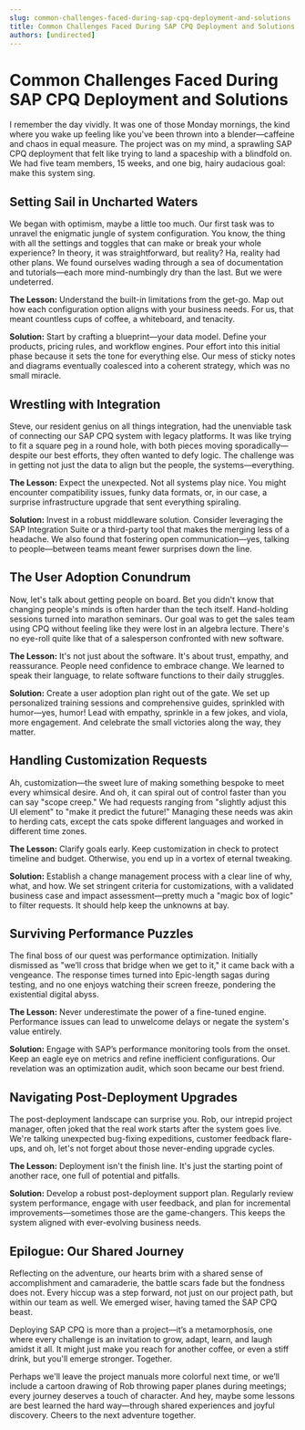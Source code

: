 ```yaml
---
slug: common-challenges-faced-during-sap-cpq-deployment-and-solutions
title: Common Challenges Faced During SAP CPQ Deployment and Solutions
authors: [undirected]
---
```



# Common Challenges Faced During SAP CPQ Deployment and Solutions

I remember the day vividly. It was one of those Monday mornings, the kind where you wake up feeling like you've been thrown into a blender—caffeine and chaos in equal measure. The project was on my mind, a sprawling SAP CPQ deployment that felt like trying to land a spaceship with a blindfold on. We had five team members, 15 weeks, and one big, hairy audacious goal: make this system sing.

## Setting Sail in Uncharted Waters

We began with optimism, maybe a little too much. Our first task was to unravel the enigmatic jungle of system configuration. You know, the thing with all the settings and toggles that can make or break your whole experience? In theory, it was straightforward, but reality? Ha, reality had other plans. We found ourselves wading through a sea of documentation and tutorials—each more mind-numbingly dry than the last. But we were undeterred.

**The Lesson:** Understand the built-in limitations from the get-go. Map out how each configuration option aligns with your business needs. For us, that meant countless cups of coffee, a whiteboard, and tenacity.

**Solution:** Start by crafting a blueprint—your data model. Define your products, pricing rules, and workflow engines. Pour effort into this initial phase because it sets the tone for everything else. Our mess of sticky notes and diagrams eventually coalesced into a coherent strategy, which was no small miracle.

## Wrestling with Integration 

Steve, our resident genius on all things integration, had the unenviable task of connecting our SAP CPQ system with legacy platforms. It was like trying to fit a square peg in a round hole, with both pieces moving sporadically—despite our best efforts, they often wanted to defy logic. The challenge was in getting not just the data to align but the people, the systems—everything.

**The Lesson:** Expect the unexpected. Not all systems play nice. You might encounter compatibility issues, funky data formats, or, in our case, a surprise infrastructure upgrade that sent everything spiraling.

**Solution:** Invest in a robust middleware solution. Consider leveraging the SAP Integration Suite or a third-party tool that makes the merging less of a headache. We also found that fostering open communication—yes, talking to people—between teams meant fewer surprises down the line.

## The User Adoption Conundrum

Now, let's talk about getting people on board. Bet you didn't know that changing people's minds is often harder than the tech itself. Hand-holding sessions turned into marathon seminars. Our goal was to get the sales team using CPQ without feeling like they were lost in an algebra lecture. There's no eye-roll quite like that of a salesperson confronted with new software.

**The Lesson:** It's not just about the software. It's about trust, empathy, and reassurance. People need confidence to embrace change. We learned to speak their language, to relate software functions to their daily struggles.

**Solution:** Create a user adoption plan right out of the gate. We set up personalized training sessions and comprehensive guides, sprinkled with humor—yes, humor! Lead with empathy, sprinkle in a few jokes, and viola, more engagement. And celebrate the small victories along the way, they matter.

## Handling Customization Requests

Ah, customization—the sweet lure of making something bespoke to meet every whimsical desire. And oh, it can spiral out of control faster than you can say "scope creep." We had requests ranging from "slightly adjust this UI element" to "make it predict the future!" Managing these needs was akin to herding cats, except the cats spoke different languages and worked in different time zones.

**The Lesson:** Clarify goals early. Keep customization in check to protect timeline and budget. Otherwise, you end up in a vortex of eternal tweaking.

**Solution:** Establish a change management process with a clear line of why, what, and how. We set stringent criteria for customizations, with a validated business case and impact assessment—pretty much a "magic box of logic" to filter requests. It should help keep the unknowns at bay.

## Surviving Performance Puzzles

The final boss of our quest was performance optimization. Initially dismissed as "we’ll cross that bridge when we get to it," it came back with a vengeance. The response times turned into Epic-length sagas during testing, and no one enjoys watching their screen freeze, pondering the existential digital abyss.

**The Lesson:** Never underestimate the power of a fine-tuned engine. Performance issues can lead to unwelcome delays or negate the system's value entirely.

**Solution:** Engage with SAP’s performance monitoring tools from the onset. Keep an eagle eye on metrics and refine inefficient configurations. Our revelation was an optimization audit, which soon became our best friend.

## Navigating Post-Deployment Upgrades

The post-deployment landscape can surprise you. Rob, our intrepid project manager, often joked that the real work starts after the system goes live. We're talking unexpected bug-fixing expeditions, customer feedback flare-ups, and oh, let's not forget about those never-ending upgrade cycles.

**The Lesson:** Deployment isn't the finish line. It's just the starting point of another race, one full of potential and pitfalls.

**Solution:** Develop a robust post-deployment support plan. Regularly review system performance, engage with user feedback, and plan for incremental improvements—sometimes those are the game-changers. This keeps the system aligned with ever-evolving business needs.

## Epilogue: Our Shared Journey

Reflecting on the adventure, our hearts brim with a shared sense of accomplishment and camaraderie, the battle scars fade but the fondness does not. Every hiccup was a step forward, not just on our project path, but within our team as well. We emerged wiser, having tamed the SAP CPQ beast.

Deploying SAP CPQ is more than a project—it’s a metamorphosis, one where every challenge is an invitation to grow, adapt, learn, and laugh amidst it all. It might just make you reach for another coffee, or even a stiff drink, but you'll emerge stronger. Together.

Perhaps we'll leave the project manuals more colorful next time, or we’ll include a cartoon drawing of Rob throwing paper planes during meetings; every journey deserves a touch of character. And hey, maybe some lessons are best learned the hard way—through shared experiences and joyful discovery. Cheers to the next adventure together.